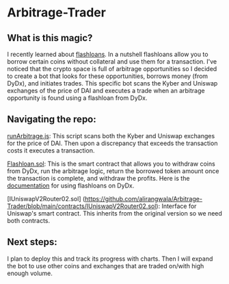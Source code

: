 # Arbitrage-Trader

## What is this magic?

I recently learned about [flashloans](https://finematics.com/flash-loans-explained/). In a nutshell flashloans allow you to borrow certain coins without collateral and use them for a transaction.
I've noticed that the crypto space is full of arbitrage opportunities so I decided to create a bot that looks for these opportunities, borrows money (from DyDx), and initiates trades.
This specific bot scans the Kyber and Uniswap exchanges of the price of DAI and executes a trade when an arbitrage opportunity is found using a flashloan from DyDx.

## Navigating the repo:

[runArbitrage.js](https://github.com/alirangwala/Arbitrage-Trader/blob/main/runArbitrage.js): This script scans both the Kyber and Uniswap exchanges for the price of DAI. Then upon a discrepancy that exceeds the transaction costs it executes a transaction.

[Flashloan.sol](https://github.com/alirangwala/Arbitrage-Trader/blob/main/contracts/FlashLoan.sol): This is the smart contract that allows you to withdraw coins from DyDx, run the arbitrage logic, return the borrowed token amount once the transaction is complete, and withdraw the profits. Here is the [documentation](https://money-legos.studydefi.com/#/dydx?id=flashloans-on-dydx) for using flashloans on DyDx.

[IUniswapV2Router02.sol] (https://github.com/alirangwala/Arbitrage-Trader/blob/main/contracts/IUniswapV2Router02.sol): Interface for Uniswap's smart contract. This inherits from the original version so we need both contracts.

## Next steps:

I plan to deploy this and track its progress with charts. Then I will expand the bot to use other coins and exchanges that are traded on/with high enough volume.
